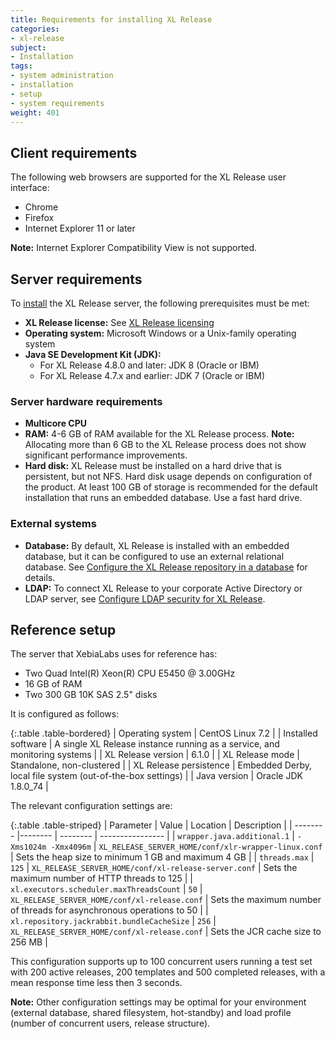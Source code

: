 ```yaml
---
title: Requirements for installing XL Release
categories:
- xl-release
subject:
- Installation
tags:
- system administration
- installation
- setup
- system requirements
weight: 401
---
```


## Client requirements

The following web browsers are supported for the XL Release user interface:

* Chrome
* Firefox
* Internet Explorer 11 or later

**Note:** Internet Explorer Compatibility View is not supported.

## Server requirements

To [install](/xl-release/how-to/install-xl-release.html) the XL Release server, the following prerequisites must be met:

* **XL Release license:** See [XL Release licensing](/xl-release/concept/xl-release-licensing.html)
* **Operating system:** Microsoft Windows or a Unix-family operating system
* **Java SE Development Kit (JDK):**
    * For XL Release 4.8.0 and later: JDK 8 (Oracle or IBM)
    * For XL Release 4.7.x and earlier: JDK 7 (Oracle or IBM)

### Server hardware requirements

* **Multicore CPU**
* **RAM:** 4-6 GB of RAM available for the XL Release process. **Note:** Allocating more than 6 GB to the XL Release process does not show significant performance improvements.
* **Hard disk:** XL Release must be installed on a hard drive that is persistent, but not NFS. Hard disk usage depends on configuration of the product. At least 100 GB of storage is recommended for the default installation that runs an embedded database. Use a fast hard drive.

### External systems

* **Database:** By default, XL Release is installed with an embedded database, but it can be configured to use an external relational database. See [Configure the XL Release repository in a database](/xl-release/how-to/configure-the-xl-release-repository-in-a-database.html) for details.
* **LDAP:** To connect XL Release to your corporate Active Directory or LDAP server, see [Configure LDAP security for XL Release](/xl-release/how-to/configure-ldap-security-for-xl-release.html).

## Reference setup

The server that XebiaLabs uses for reference has:

* Two Quad Intel(R) Xeon(R) CPU E5450 @ 3.00GHz
* 16 GB of RAM
* Two 300 GB 10K SAS 2.5" disks

It is configured as follows:

{:.table .table-bordered}
| Operating system | CentOS Linux 7.2 |
| Installed software | A single XL Release instance running as a service, and monitoring systems |
| XL Release version | 6.1.0 |
| XL Release mode | Standalone, non-clustered |
| XL Release persistence | Embedded Derby, local file system (out-of-the-box settings) |
| Java version | Oracle JDK 1.8.0_74 |

The relevant configuration settings are:

{:.table .table-striped}
| Parameter | Value | Location  | Description |
| -------- |-------- | -------- | ---------------- |
| `wrapper.java.additional.1` | `-Xms1024m -Xmx4096m` | `XL_RELEASE_SERVER_HOME/conf/xlr-wrapper-linux.conf` | Sets the heap size to minimum 1 GB and maximum 4 GB |
| `threads.max` | `125` | `XL_RELEASE_SERVER_HOME/conf/xl-release-server.conf` | Sets the maximum number of HTTP threads to 125  |
| `xl.executors.scheduler.maxThreadsCount` | `50` | `XL_RELEASE_SERVER_HOME/conf/xl-release.conf` | Sets the maximum number of threads for asynchronous operations to 50  |
| `xl.repository.jackrabbit.bundleCacheSize` | `256` | `XL_RELEASE_SERVER_HOME/conf/xl-release.conf` | Sets the JCR cache size to 256 MB  |

This configuration supports up to 100 concurrent users running a test set with 200 active releases, 200 templates and 500 completed releases, with a mean response time less then 3 seconds.

**Note:** Other configuration settings may be optimal for your environment (external database, shared filesystem, hot-standby) and load profile (number of concurrent users, release structure).
